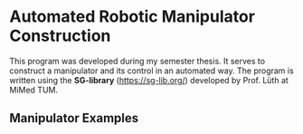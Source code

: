 # Automated Robotic Manipulator Construction

This program was developed during my semester thesis. It serves to construct a manipulator and its control in an automated way. The program is written using the **SG-library** (https://sg-lib.org/) developed by Prof. Lüth at MiMed TUM.

## Manipulator Examples
